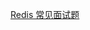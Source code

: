 
[Redis 常见面试题](https://www.xiaolincoding.com/redis/base/redis_interview.html#%E8%AE%A4%E8%AF%86-redis)

